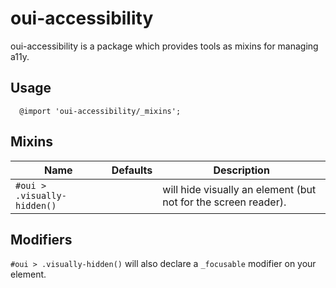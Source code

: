 # oui-accessibility

oui-accessibility is a package which provides tools as mixins for managing a11y.

## Usage

```less
  @import 'oui-accessibility/_mixins';
```

## Mixins

| Name | Defaults | Description |
| --- | --- | --- |
| `#oui > .visually-hidden()` |  | will hide visually an element (but not for the screen reader). |


## Modifiers

`#oui > .visually-hidden()` will also declare a `_focusable` modifier on your element.
